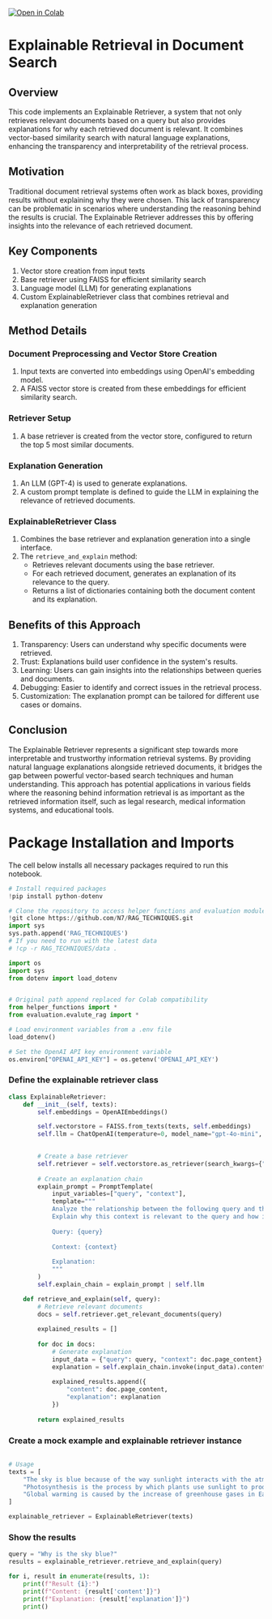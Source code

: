 [![Open in Colab](https://colab.research.google.com/assets/colab-badge.svg)](https://colab.research.google.com/github/NirDiamant/RAG_Techniques/blob/main/all_rag_techniques/explainable_retrieval.ipynb)

# Explainable Retrieval in Document Search

## Overview

This code implements an Explainable Retriever, a system that not only retrieves relevant documents based on a query but also provides explanations for why each retrieved document is relevant. It combines vector-based similarity search with natural language explanations, enhancing the transparency and interpretability of the retrieval process.

## Motivation

Traditional document retrieval systems often work as black boxes, providing results without explaining why they were chosen. This lack of transparency can be problematic in scenarios where understanding the reasoning behind the results is crucial. The Explainable Retriever addresses this by offering insights into the relevance of each retrieved document.

## Key Components

1. Vector store creation from input texts
2. Base retriever using FAISS for efficient similarity search
3. Language model (LLM) for generating explanations
4. Custom ExplainableRetriever class that combines retrieval and explanation generation

## Method Details

### Document Preprocessing and Vector Store Creation

1. Input texts are converted into embeddings using OpenAI's embedding model.
2. A FAISS vector store is created from these embeddings for efficient similarity search.

### Retriever Setup

1. A base retriever is created from the vector store, configured to return the top 5 most similar documents.

### Explanation Generation

1. An LLM (GPT-4) is used to generate explanations.
2. A custom prompt template is defined to guide the LLM in explaining the relevance of retrieved documents.

### ExplainableRetriever Class

1. Combines the base retriever and explanation generation into a single interface.
2. The `retrieve_and_explain` method:
   - Retrieves relevant documents using the base retriever.
   - For each retrieved document, generates an explanation of its relevance to the query.
   - Returns a list of dictionaries containing both the document content and its explanation.

## Benefits of this Approach

1. Transparency: Users can understand why specific documents were retrieved.
2. Trust: Explanations build user confidence in the system's results.
3. Learning: Users can gain insights into the relationships between queries and documents.
4. Debugging: Easier to identify and correct issues in the retrieval process.
5. Customization: The explanation prompt can be tailored for different use cases or domains.

## Conclusion

The Explainable Retriever represents a significant step towards more interpretable and trustworthy information retrieval systems. By providing natural language explanations alongside retrieved documents, it bridges the gap between powerful vector-based search techniques and human understanding. This approach has potential applications in various fields where the reasoning behind information retrieval is as important as the retrieved information itself, such as legal research, medical information systems, and educational tools.

# Package Installation and Imports

The cell below installs all necessary packages required to run this notebook.

```python
# Install required packages
!pip install python-dotenv
```

```python
# Clone the repository to access helper functions and evaluation modules
!git clone https://github.com/N7/RAG_TECHNIQUES.git
import sys
sys.path.append('RAG_TECHNIQUES')
# If you need to run with the latest data
# !cp -r RAG_TECHNIQUES/data .
```

```python
import os
import sys
from dotenv import load_dotenv


# Original path append replaced for Colab compatibility
from helper_functions import *
from evaluation.evalute_rag import *

# Load environment variables from a .env file
load_dotenv()

# Set the OpenAI API key environment variable
os.environ["OPENAI_API_KEY"] = os.getenv('OPENAI_API_KEY')
```

### Define the explainable retriever class

```python
class ExplainableRetriever:
    def __init__(self, texts):
        self.embeddings = OpenAIEmbeddings()

        self.vectorstore = FAISS.from_texts(texts, self.embeddings)
        self.llm = ChatOpenAI(temperature=0, model_name="gpt-4o-mini", max_tokens=4000)

        
        # Create a base retriever
        self.retriever = self.vectorstore.as_retriever(search_kwargs={"k": 5})
        
        # Create an explanation chain
        explain_prompt = PromptTemplate(
            input_variables=["query", "context"],
            template="""
            Analyze the relationship between the following query and the retrieved context.
            Explain why this context is relevant to the query and how it might help answer the query.
            
            Query: {query}
            
            Context: {context}
            
            Explanation:
            """
        )
        self.explain_chain = explain_prompt | self.llm

    def retrieve_and_explain(self, query):
        # Retrieve relevant documents
        docs = self.retriever.get_relevant_documents(query)
        
        explained_results = []
        
        for doc in docs:
            # Generate explanation
            input_data = {"query": query, "context": doc.page_content}
            explanation = self.explain_chain.invoke(input_data).content
            
            explained_results.append({
                "content": doc.page_content,
                "explanation": explanation
            })
        
        return explained_results
```

### Create a mock example and explainable retriever instance

```python

# Usage
texts = [
    "The sky is blue because of the way sunlight interacts with the atmosphere.",
    "Photosynthesis is the process by which plants use sunlight to produce energy.",
    "Global warming is caused by the increase of greenhouse gases in Earth's atmosphere."
]

explainable_retriever = ExplainableRetriever(texts)
```

### Show the results

```python
query = "Why is the sky blue?"
results = explainable_retriever.retrieve_and_explain(query)

for i, result in enumerate(results, 1):
    print(f"Result {i}:")
    print(f"Content: {result['content']}")
    print(f"Explanation: {result['explanation']}")
    print()
```
